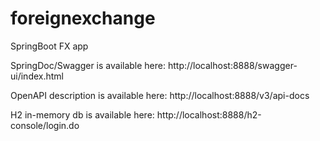 # foreignexchange
SpringBoot FX app

SpringDoc/Swagger is available here: http://localhost:8888/swagger-ui/index.html

OpenAPI description is available here: http://localhost:8888/v3/api-docs

H2 in-memory db is available here: http://localhost:8888/h2-console/login.do
